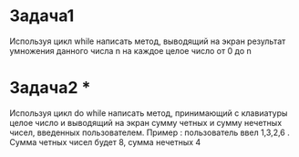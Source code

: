 # Задача1  
Используя цикл while написать метод, выводящий на экран результат умножения данного числа n на
каждое целое число от 0 до n  

# Задача2 *

Используя  цикл do while  написать метод, принимающий с клавиатуры целое число  и
 выводящий на экран  сумму четных и сумму нечетных чисел, введенных пользователем.
Пример : пользователь ввел  1,3,2,6 .  Сумма четных чисел будет 8, сумма нечетных 4
